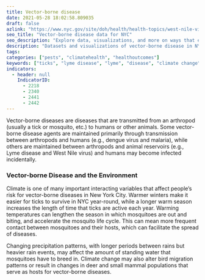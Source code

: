 ```yaml
---
title: Vector-borne disease
date: 2021-05-28 18:02:58.809035
draft: false
azlink: "https://www.nyc.gov/site/doh/health/health-topics/west-nile-virus.page"
seo_title: "Vector-borne disease data for NYC"
seo_description: "Explore data, visualizations, and more on ways that environments shape health in New York City's neighborhoods."
description: "Datasets and visualizations of vector-borne disease in NYC."
tags:
categories: ["pests", "climatehealth", "healthoutcomes"]
keywords: ["ticks", "lyme disease", "lyme", "disease", "climate change"]
indicators:
  - header: null
    IndicatorID:
      - 2218
      - 2340
      - 2441
      - 2442
---
```


Vector-borne diseases are diseases that are transmitted from an arthropod (usually a tick or mosquito, etc.) to humans or other animals. Some vector-borne disease agents are maintained primarily through transmission between arthropods and humans (e.g., dengue virus and malaria), while others are maintained between arthropods and animal reservoirs (e.g., Lyme disease and West Nile virus) and humans may become infected incidentally.

### Vector-borne Disease and the Environment

Climate is one of many important interacting variables that affect people’s risk for vector-borne diseases in New York City. Warmer winters make it easier for ticks to survive in NYC year-round, while a longer warm season increases the length of time that ticks are active each year. Warming temperatures can lengthen the season in which mosquitoes are out and biting, and accelerate the mosquito life cycle. This can mean more frequent contact between mosquitoes and their hosts, which can facilitate the spread of diseases.

Changing precipitation patterns, with longer periods between rains but heavier rain events, may affect the amount of standing water that mosquitoes have to breed in. Climate change may also alter bird migration patterns or result in changes in deer and small mammal populations that serve as hosts for vector-borne diseases.
